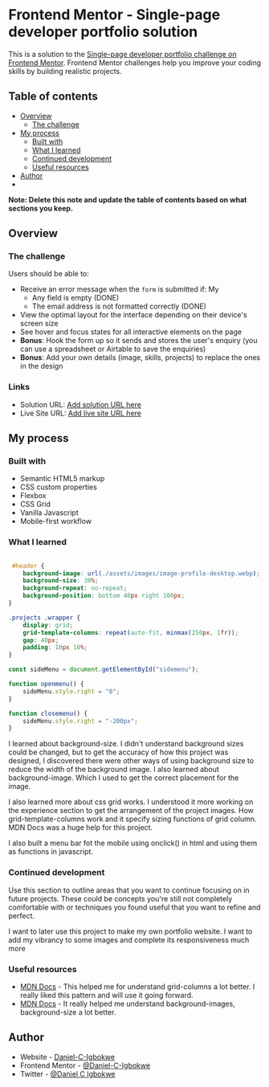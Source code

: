 # Frontend Mentor - Single-page developer portfolio solution

This is a solution to the [Single-page developer portfolio challenge on Frontend Mentor](https://www.frontendmentor.io/challenges/singlepage-developer-portfolio-bBVj2ZPi-x). Frontend Mentor challenges help you improve your coding skills by building realistic projects. 

## Table of contents

- [Overview](#overview)
  - [The challenge](#the-challenge)
- [My process](#my-process)
  - [Built with](#built-with)
  - [What I learned](#what-i-learned)
  - [Continued development](#continued-development)
  - [Useful resources](#useful-resources)
- [Author](#Daniel-C-Igbokwe)
- 

**Note: Delete this note and update the table of contents based on what sections you keep.**

## Overview

### The challenge

Users should be able to:

- Receive an error message when the `form` is submitted if: My 
  - Any field is empty                           (DONE)
  - The email address is not formatted correctly  (DONE)
- View the optimal layout for the interface depending on their device's screen size
- See hover and focus states for all interactive elements on the page
- **Bonus**: Hook the form up so it sends and stores the user's enquiry (you can use a spreadsheet or Airtable to save the enquiries)
- **Bonus**: Add your own details (image, skills, projects) to replace the ones in the design


### Links

- Solution URL: [Add solution URL here](https://your-solution-url.com)
- Live Site URL: [Add live site URL here](https://your-live-site-url.com)

## My process

### Built with

- Semantic HTML5 markup
- CSS custom properties
- Flexbox
- CSS Grid
- Vanilla Javascript
- Mobile-first workflow


### What I learned


```css I'm proud of

 #header {
    background-image: url(./assets/images/image-profile-desktop.webp);
    background-size: 30%;
    background-repeat: no-repeat;
    background-position: bottom 40px right 100px;
}

.projects .wrapper {
    display: grid;
    grid-template-columns: repeat(auto-fit, minmax(250px, 1fr));
    gap: 40px;
    padding: 10px 10%;
}
```
```js
const sideMenu = document.getElementById("sidemenu");

function openmenu() {
    sideMenu.style.right = "0";
}

function closemenu() {
    sideMenu.style.right = "-200px";
}
```

I learned about background-size. I didn't understand background sizes could be changed, but to get the accuracy of how this project was designed, I discovered there were other ways of using background size to reduce the width of the background image.
I also learned about background-image. Which I used to get the correct placement for the image.

I also learned more about css grid works. I understood it more working on the experience section to get the arrangement of the project images. How grid-template-columns work and it specify sizing functions of grid column. MDN Docs was a huge help for this project.

I also built a menu bar fot the mobile using onclick() in html and using them as functions in javascript.




### Continued development

Use this section to outline areas that you want to continue focusing on in future projects. These could be concepts you're still not completely comfortable with or techniques you found useful that you want to refine and perfect.

I want to later use this project to make my own portfolio website. I want to add my vibrancy to some images and complete its responsiveness much more

### Useful resources

- [MDN Docs](https://developer.mozilla.org/en-US/docs/Web/CSS/grid-template-columns) - This helped me for understand grid-columns a lot better. I really liked this pattern and will use it going forward.
- [MDN Docs](https://developer.mozilla.org/en-US/docs/Web/CSS/background-image) - It really helped me understand background-images, background-size a lot better.


## Author

- Website - [Daniel-C-Igbokwe](https://www.your-site.com)
- Frontend Mentor - [@Daniel-C-Igbokwe](https://www.frontendmentor.io/home)
- Twitter - [@Daniel C Igbokwe](https://x.com/DanielIgbokwe20)



